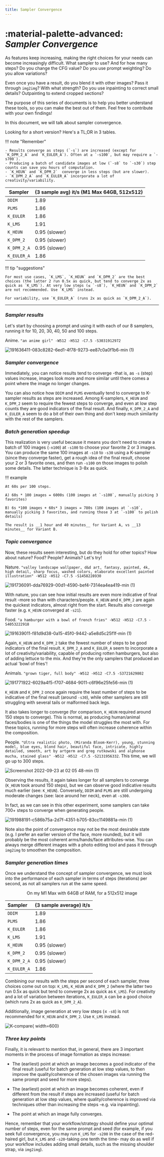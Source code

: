 ```yaml
---
title: Sampler Convergence
---
```


# :material-palette-advanced: _Sampler Convergence_

As features keep increasing, making the right choices for your needs can become
increasingly difficult. What sampler to use? And for how many steps? Do you
change the CFG value? Do you use prompt weighting? Do you allow variations?

Even once you have a result, do you blend it with other images? Pass it through
`img2img`? With what strength? Do you use inpainting to correct small details?
Outpainting to extend cropped sections?

The purpose of this series of documents is to help you better understand these
tools, so you can make the best out of them. Feel free to contribute with your
own findings!

In this document, we will talk about sampler convergence.

Looking for a short version? Here's a TL;DR in 3 tables.

!!! note "Remember"

    - Results converge as steps (`-s`) are increased (except for `K_DPM_2_A` and `K_EULER_A`). Often at ≥ `-s100`, but may require ≥ `-s700`).
    - Producing a batch of candidate images at low (`-s8` to `-s30`) step counts can save you hours of computation.
    - `K_HEUN` and `K_DPM_2`  converge in less steps (but are slower).
    - `K_DPM_2_A` and `K_EULER_A` incorporate a lot of creativity/variability.

<div align="center" markdown>

| Sampler     | (3 sample avg) it/s (M1 Max 64GB, 512x512) |
| ----------- | ------------------------------------------ |
| `DDIM`      | 1.89                                       |
| `PLMS`      | 1.86                                       |
| `K_EULER`   | 1.86                                       |
| `K_LMS`     | 1.91                                       |
| `K_HEUN`    | 0.95 (slower)                              |
| `K_DPM_2`   | 0.95 (slower)                              |
| `K_DPM_2_A` | 0.95 (slower)                              |
| `K_EULER_A` | 1.86                                       |

</div>

!!! tip "suggestions"

    For most use cases, `K_LMS`, `K_HEUN` and `K_DPM_2` are the best choices (the latter 2 run 0.5x as quick, but tend to converge 2x as quick as `K_LMS`). At very low steps (≤ `-s8`), `K_HEUN` and `K_DPM_2` are not recommended. Use `K_LMS` instead.

    For variability, use `K_EULER_A` (runs 2x as quick as `K_DPM_2_A`).

---

### _Sampler results_

Let's start by choosing a prompt and using it with each of our 8 samplers,
running it for 10, 20, 30, 40, 50 and 100 steps.

Anime. `"an anime girl" -W512 -H512 -C7.5 -S3031912972`

![191636411-083c8282-6ed1-4f78-9273-ee87c0a0f1b6-min (1)](https://user-images.githubusercontent.com/50542132/191868725-7f7af991-e254-4c1f-83e7-bed8c9b2d34f.png)

### _Sampler convergence_

Immediately, you can notice results tend to converge -that is, as `-s` (step)
values increase, images look more and more similar until there comes a point
where the image no longer changes.

You can also notice how `DDIM` and `PLMS` eventually tend to converge to
K-sampler results as steps are increased. Among K-samplers, `K_HEUN` and
`K_DPM_2` seem to require the fewest steps to converge, and even at low step
counts they are good indicators of the final result. And finally, `K_DPM_2_A`
and `K_EULER_A` seem to do a bit of their own thing and don't keep much
similarity with the rest of the samplers.

### _Batch generation speedup_

This realization is very useful because it means you don't need to create a
batch of 100 images (`-n100`) at `-s100` to choose your favorite 2 or 3 images.
You can produce the same 100 images at `-s10` to `-s30` using a K-sampler (since
they converge faster), get a rough idea of the final result, choose your 2 or 3
favorite ones, and then run `-s100` on those images to polish some details. The
latter technique is 3-8x as quick.

!!! example

    At 60s per 100 steps.

    A) 60s * 100 images = 6000s (100 images at `-s100`, manually picking 3 favorites)

    B) 6s *100 images + 60s* 3 images = 780s (100 images at `-s10`, manually picking 3 favorites, and running those 3 at `-s100` to polish details)

    The result is __1 hour and 40 minutes__ for Variant A, vs __13 minutes__ for Variant B.

### _Topic convergance_

Now, these results seem interesting, but do they hold for other topics? How
about nature? Food? People? Animals? Let's try!

Nature.
`"valley landscape wallpaper, d&d art, fantasy, painted, 4k, high detail, sharp focus, washed colors, elaborate excellent painted illustration" -W512 -H512 -C7.5 -S1458228930`

![191736091-dda76929-00d1-4590-bef4-7314ea4ea419-min (1)](https://user-images.githubusercontent.com/50542132/191868763-b151c69e-0a72-4cf1-a151-5a64edd0c93e.png)

With nature, you can see how initial results are even more indicative of final
result -more so than with characters/people. `K_HEUN` and `K_DPM_2` are again
the quickest indicators, almost right from the start. Results also converge
faster (e.g. `K_HEUN` converged at `-s21`).

Food. `"a hamburger with a bowl of french fries" -W512 -H512 -C7.5 -S4053222918`

![191639011-f81d9d38-0a15-45f0-9442-a5e8d5c25f1f-min (1)](https://user-images.githubusercontent.com/50542132/191868898-98801a62-885f-4ea1-aee8-563503522aa9.png)

Again, `K_HEUN` and `K_DPM_2` take the fewest number of steps to be good
indicators of the final result. `K_DPM_2_A` and `K_EULER_A` seem to incorporate
a lot of creativity/variability, capable of producing rotten hamburgers, but
also of adding lettuce to the mix. And they're the only samplers that produced
an actual 'bowl of fries'!

Animals. `"grown tiger, full body" -W512 -H512 -C7.5 -S3721629802`

![191771922-6029a4f5-f707-4684-9011-c6f96e25fe56-min (1)](https://user-images.githubusercontent.com/50542132/191868870-9e3b7d82-b909-429f-893a-13f6ec343454.png)

`K_HEUN` and `K_DPM_2` once again require the least number of steps to be
indicative of the final result (around `-s30`), while other samplers are still
struggling with several tails or malformed back legs.

It also takes longer to converge (for comparison, `K_HEUN` required around 150
steps to converge). This is normal, as producing human/animal faces/bodies is
one of the things the model struggles the most with. For these topics, running
for more steps will often increase coherence within the composition.

People.
`"Ultra realistic photo, (Miranda Bloom-Kerr), young, stunning model, blue eyes, blond hair, beautiful face, intricate, highly detailed, smooth, art by artgerm and greg rutkowski and alphonse mucha, stained glass" -W512 -H512 -C7.5 -S2131956332`.
This time, we will go up to 300 steps.

![Screenshot 2022-09-23 at 02 05 48-min (1)](https://user-images.githubusercontent.com/50542132/191871743-6802f199-0ffd-4986-98c5-df2d8db30d18.png)

Observing the results, it again takes longer for all samplers to converge
(`K_HEUN` took around 150 steps), but we can observe good indicative results
much earlier (see: `K_HEUN`). Conversely, `DDIM` and `PLMS` are still undergoing
moderate changes (see: lace around her neck), even at `-s300`.

In fact, as we can see in this other experiment, some samplers can take 700+
steps to converge when generating people.

![191988191-c586b75a-2d7f-4351-b705-83cc1149881a-min (1)](https://user-images.githubusercontent.com/50542132/191992123-7e0759d6-6220-42c4-a961-88c7071c5ee6.png)

Note also the point of convergence may not be the most desirable state (e.g. I
prefer an earlier version of the face, more rounded), but it will probably be
the most coherent arms/hands/face attributes-wise. You can always merge
different images with a photo editing tool and pass it through `img2img` to
smoothen the composition.

### _Sampler generation times_

Once we understand the concept of sampler convergence, we must look into the
performance of each sampler in terms of steps (iterations) per second, as not
all samplers run at the same speed.

<div align="center" markdown>

On my M1 Max with 64GB of RAM, for a 512x512 image

| Sampler     | (3 sample average) it/s |
| :---------- | :---------------------- |
| `DDIM`      | 1.89                    |
| `PLMS`      | 1.86                    |
| `K_EULER`   | 1.86                    |
| `K_LMS`     | 1.91                    |
| `K_HEUN`    | 0.95 (slower)           |
| `K_DPM_2`   | 0.95 (slower)           |
| `K_DPM_2_A` | 0.95 (slower)           |
| `K_EULER_A` | 1.86                    |

</div>

Combining our results with the steps per second of each sampler, three choices
come out on top: `K_LMS`, `K_HEUN` and `K_DPM_2` (where the latter two run 0.5x
as quick but tend to converge 2x as quick as `K_LMS`). For creativity and a lot
of variation between iterations, `K_EULER_A` can be a good choice (which runs 2x
as quick as `K_DPM_2_A`).

Additionally, image generation at very low steps (≤ `-s8`) is not recommended
for `K_HEUN` and `K_DPM_2`. Use `K_LMS` instead.

![K-compare](https://user-images.githubusercontent.com/50542132/192046823-2714cb29-bbf3-4eb1-9213-e27a0963905c.png){
width=600}

### _Three key points_

Finally, it is relevant to mention that, in general, there are 3 important
moments in the process of image formation as steps increase:

-   The (earliest) point at which an image becomes a good indicator of the final
    result (useful for batch generation at low step values, to then improve the
    quality/coherence of the chosen images via running the same prompt and seed
    for more steps).

-   The (earliest) point at which an image becomes coherent, even if different
    from the result if steps are increased (useful for batch generation at low
    step values, where quality/coherence is improved via techniques other than
    increasing the steps -e.g. via inpainting).

-   The point at which an image fully converges.

Hence, remember that your workflow/strategy should define your optimal number of
steps, even for the same prompt and seed (for example, if you seek full
convergence, you may run `K_LMS` for `-s200` in the case of the red-haired girl,
but `K_LMS` and `-s20`-taking one tenth the time- may do as well if your
workflow includes adding small details, such as the missing shoulder strap, via
`img2img`).
